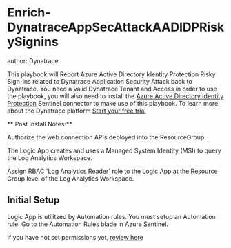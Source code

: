 # Enrich-DynatraceAppSecAttackAADIDPRiskySignins
author: Dynatrace

This playbook will Report Azure Active Directory Identity Protection Risky Sign-ins related to Dynatrace Application Security Attack back to Dynatrace. You need a valid Dynatrace Tenant and Access in order to use the playbook, you will also need to install the [Azure Active Directory Identity Protection](https://learn.microsoft.com/en-us/azure/active-directory/identity-protection/overview-identity-protection) Sentinel connector to make use of this playbook. To learn more about the Dynatrace platform [Start your free trial](https://www.dynatrace.com/trial)

** Post Install Notes:**

Authorize the web.connection APIs deployed into the ResourceGroup.

The Logic App creates and uses a Managed System Identity (MSI) to query the Log Analytics Workspace. 

Assign RBAC 'Log Analytics Reader' role to the Logic App at the Resource Group level of the Log Analytics Workspace.

## Initial Setup

Logic App is utilitzed by Automation rules. You must setup an Automation rule. Go to the Automation Rules blade in Azure Sentinel. 

If you have not set permissions yet, [review here](https://docs.microsoft.com/azure/sentinel/automate-incident-handling-with-automation-rules#permissions-for-automation-rules-to-run-playbooks)